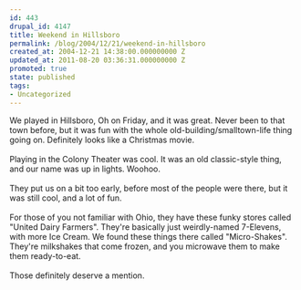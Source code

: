 ```yaml
---
id: 443
drupal_id: 4147
title: Weekend in Hillsboro
permalink: /blog/2004/12/21/weekend-in-hillsboro
created_at: 2004-12-21 14:38:00.000000000 Z
updated_at: 2011-08-20 03:36:31.000000000 Z
promoted: true
state: published
tags:
- Uncategorized
---
```

We played in Hillsboro, Oh on Friday, and it was great. Never been to that town before, but it was fun with the whole old-building/smalltown-life thing going on. Definitely looks like a Christmas movie.
<br />
<br />Playing in the Colony Theater was cool. It was an old classic-style thing, and our name was up in lights. Woohoo.
<br />
<br />They put us on a bit too early, before most of the people were there, but it was still cool, and a lot of fun.
<br />
<br />For those of you not familiar with Ohio, they have these funky stores called "United Dairy Farmers". They're basically just weirdly-named 7-Elevens, with more Ice Cream. We found these things there called "Micro-Shakes". They're milkshakes that come frozen, and you microwave them to make them ready-to-eat.
<br />
<br />Those definitely deserve a mention.
